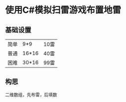 # 使用C#模拟扫雷游戏布置地雷

## 基础设置
|      |       |      |
| ---- | ----- | ---- |
| 简单 | 9*9   | 10雷 |
| 普通 | 16*16 | 40雷 |
| 困难 | 30*16 | 99雷 |

## 构思

二维数组，先布雷，后填数

